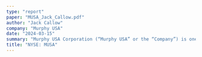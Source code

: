 ```yaml
---
type: "report"
paper: "MUSA_Jack_Callow.pdf"
author: "Jack Callow"
company: "Murphy USA"
date: "2024-03-15"
summary: "Murphy USA Corporation (“Murphy USA” or the “Company”) is one of the United States’ largest independent retailers of gasoline and convenience store products. With over 1,700 locations across 27 states, Murphy USA prides itself on saving its customers money on gas and items within its stores."
title: "NYSE: MUSA"
---
```

